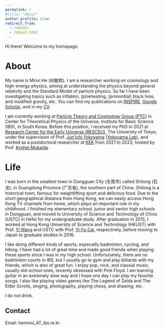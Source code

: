 ```yaml
---
permalink: /
#title: "About"
author_profile: true
redirect_from: 
  - /about/
  - /about.html
---
```


Hi there! Welcome to my homepage. 

About
======
My name is Minxi He (何敏熙). I am a researcher working on cosmology and high-energy physics, aiming at understanding the physics beyond general relativity and the Standard Model of particle physics. So far I have been investigating topics such as inflation, (p)reheating, (primordial) black hole, and modified gravity, etc. You can find my publications on [INSPIRE](https://inspirehep.net/authors/1666163), [Google Scholar](https://scholar.google.com/citations?user=g-tdLMgAAAAJ&hl=en), and in my [CV](heminxi.github.io/assets/cv.pdf). 

I am currently working at [Particle Theory and Cosmology Group (PTC)](https://www.ibs.re.kr/ctpu/) in Center for Theoretical Physics of the Universe, Institute for Basic Science (IBS), in South Korea. Before this position, I received my PhD in 2021 at [Research Center for the Early Universe (RESCEU)](https://www.resceu.s.u-tokyo.ac.jp/top_en.php), The University of Tokyo, under the supervision of Prof. [Jun'ichi Yokoyama](https://db.ipmu.jp/member/personal/799en.html) ([Yokoyama Lab](https://www.resceu.s.u-tokyo.ac.jp/eucd/)), and worked as a postdoctoral researcher at [KEK](https://www2.kek.jp/theory-center/theory_e/) from 2021 to 2023, hosted by Prof. [Kyohei Mukaida](https://www2.kek.jp/theory-center/theory/member/10844/). 



Life
======
I was born in the smallest town in Dongguan City (东莞市) called Shilong (石龙), in Guangdong Province (广东省), the southern part of China. Shilong is a historical town, famous for weightlifting sport and delicious food. Due to the short geographical distance from Hong Kong, we can easily access Hong Kong TV channels from home, which plays an important role in my childhood. I finished my elementary school, junior and senior high schools in Dongguan, and moved to University of Science and Technology of China (USTC) in Hefei for my undergraduate study. After graduation in 2015, I worked at Hong Kong University of Science and Technology (HKUST) with Prof. [Yi Wang](https://phyw.people.ust.hk) and USTC with Prof. [Yi-Fu Cai](http://staff.ustc.edu.cn/~yifucai/PageFrame/indexHome.html), respectively, before moving to Japan to graduate studies in 2016. 

I like doing different kinds of sports, especailly badminton, cycling, and hiking. I have had a lot of great time and made good friends when playing these sports since I was in my high school. Unfortunately, there are no badminton courts in IBS, but I usually go to gym and play billiards with my friends, which is also of great fun. I enjoy pop, rock, and classial music, usually old-school ones, recently obsessed with Pink Floyd. I am learning guitar in an extremely slow way and I hope one day I can play my favorite songs. I also like playing video games like The Legend of Zelda and The Elder Scrolls, singing, photography, playing chess, and drawing, etc. 

I do not drink.

Contact
------
Email: heminxi_AT_ibs.re.kr


